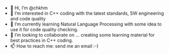 - 👋 Hi, I’m @chkhm
- 👀 I’m interested in C++ coding with the latest standards, SW engineering and code quality
- 🌱 I’m currently learning Natural Language Processing with some idea to use it for code quality checking.
- 💞️ I’m looking to collaborate on ... creating some learning material for best practices in C++ coding.
- 📫 How to reach me: send me an email :-)

<!---
chkhm/chkhm is a ✨ special ✨ repository because its `README.md` (this file) appears on your GitHub profile.
You can click the Preview link to take a look at your changes.
--->

